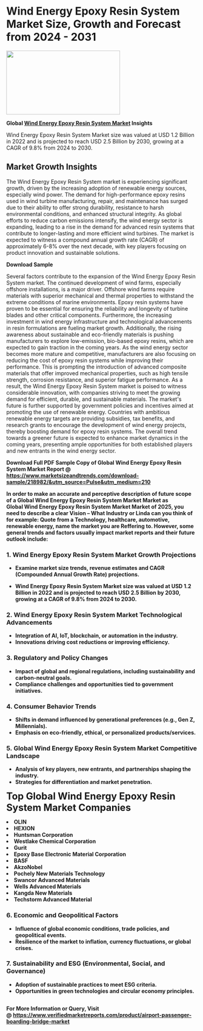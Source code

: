 <H1>Wind Energy Epoxy Resin System Market Size, Growth and Forecast from 2024 - 2031</H1><img class="aligncenter size-medium wp-image-584254" src="https://thirdeyenews.in/wp-content/uploads/2024/09/Global-Market-Research-300x168.jpeg" alt="" width="300" height="168" /><p><strong>Global&nbsp;<a href="https://www.marketsizeandtrends.com/download-sample/218982/&amp;utm_source=Pulse&amp;utm_medium=210">Wind Energy Epoxy Resin System Market</a> Insights</strong></p><p>Wind Energy Epoxy Resin System Market size was valued at USD 1.2 Billion in 2022 and is projected to reach USD 2.5 Billion by 2030, growing at a CAGR of 9.8% from 2024 to 2030.</p><p><h2>Market Growth Insights</h2> <p>The Wind Energy Epoxy Resin System market is experiencing significant growth, driven by the increasing adoption of renewable energy sources, especially wind power. The demand for high-performance epoxy resins used in wind turbine manufacturing, repair, and maintenance has surged due to their ability to offer strong durability, resistance to harsh environmental conditions, and enhanced structural integrity. As global efforts to reduce carbon emissions intensify, the wind energy sector is expanding, leading to a rise in the demand for advanced resin systems that contribute to longer-lasting and more efficient wind turbines. The market is expected to witness a compound annual growth rate (CAGR) of approximately 6-8% over the next decade, with key players focusing on product innovation and sustainable solutions.</p> <p><strong>Download Sample</strong></p> <p>Several factors contribute to the expansion of the Wind Energy Epoxy Resin System market. The continued development of wind farms, especially offshore installations, is a major driver. Offshore wind farms require materials with superior mechanical and thermal properties to withstand the extreme conditions of marine environments. Epoxy resin systems have proven to be essential for ensuring the reliability and longevity of turbine blades and other critical components. Furthermore, the increasing investment in wind energy infrastructure and technological advancements in resin formulations are fueling market growth. Additionally, the rising awareness about sustainable and eco-friendly materials is pushing manufacturers to explore low-emission, bio-based epoxy resins, which are expected to gain traction in the coming years. As the wind energy sector becomes more mature and competitive, manufacturers are also focusing on reducing the cost of epoxy resin systems while improving their performance. This is prompting the introduction of advanced composite materials that offer improved mechanical properties, such as high tensile strength, corrosion resistance, and superior fatigue performance. As a result, the Wind Energy Epoxy Resin System market is poised to witness considerable innovation, with companies striving to meet the growing demand for efficient, durable, and sustainable materials. The market's future is further supported by government policies and incentives aimed at promoting the use of renewable energy. Countries with ambitious renewable energy targets are providing subsidies, tax benefits, and research grants to encourage the development of wind energy projects, thereby boosting demand for epoxy resin systems. The overall trend towards a greener future is expected to enhance market dynamics in the coming years, presenting ample opportunities for both established players and new entrants in the wind energy sector. <p><strong></p><p><span class=""><strong>Download Full PDF Sample Copy of Global Wind Energy Epoxy Resin System Market Report</strong> @ <a href="https://www.marketsizeandtrends.com/download-sample/218982/&amp;utm_source=Pulse&amp;utm_medium=210" target="_blank">https://www.marketsizeandtrends.com/download-sample/218982/&amp;utm_source=Pulse&amp;utm_medium=210</a></span></p><p>In order to make an accurate and perceptive description of future scope of a Global&nbsp;Wind Energy Epoxy Resin System Market Market as Global&nbsp;Wind Energy Epoxy Resin System Market Market of 2025, you need to describe a clear Vision &ndash; What Industry or Linda can you think of for example: Quote from a Technology, healthcare, automotive, renewable energy, name the market you are Reffering to. However, some general trends and factors usually impact market reports and their future outlook include:</p><h3>1.&nbsp;<strong>Wind Energy Epoxy Resin System Market Growth Projections</strong></h3><ul><li>Examine market size trends, revenue estimates and CAGR (Compounded Annual Growth Rate) projections.</li><li><p>Wind Energy Epoxy Resin System Market size was valued at USD 1.2 Billion in 2022 and is projected to reach USD 2.5 Billion by 2030, growing at a CAGR of 9.8% from 2024 to 2030.</p></li></ul><h3>2.&nbsp;<strong>Wind Energy Epoxy Resin System Market Technological Advancements</strong></h3><ul><li>Integration of AI, IoT, blockchain, or automation in the industry.</li><li>Innovations driving cost reductions or improving efficiency.</li></ul><h3>3.&nbsp;<strong>Regulatory and Policy Changes</strong></h3><ul><li>Impact of global and regional regulations, including sustainability and carbon-neutral goals.</li><li>Compliance challenges and opportunities tied to government initiatives.</li></ul><h3>4.&nbsp;<strong>Consumer Behavior Trends</strong></h3><ul><li>Shifts in demand influenced by generational preferences (e.g., Gen Z, Millennials).</li><li>Emphasis on eco-friendly, ethical, or personalized products/services.</li></ul><h3>5.&nbsp;<strong>Global Wind Energy Epoxy Resin System Market Competitive Landscape</strong></h3><ul><li>Analysis of key players, new entrants, and partnerships shaping the industry.</li><li>Strategies for differentiation and market penetration.</li></ul><p data-pm-slice="1 1 []"><span style="color: inherit; font-family: inherit; font-size: 25px;">Top Global Wind Energy Epoxy Resin System Market Companies</span></p><div class="" data-test-id=""><p><li>OLIN</li><li> HEXION</li><li> Huntsman Corporation</li><li> Westlake Chemical Corporation</li><li> Gurit</li><li> Epoxy Base Electronic Material Corporation</li><li> BASF</li><li> AkzoNobel</li><li> Pochely New Materials Technology</li><li> Swancor Advanced Materials</li><li> Wells Advanced Materials</li><li> Kangda New Materials</li><li> Techstorm Advanced Material</li></p></div><h3>6.&nbsp;<strong>Economic and Geopolitical Factors</strong></h3><ul><li>Influence of global economic conditions, trade policies, and geopolitical events.</li><li>Resilience of the market to inflation, currency fluctuations, or global crises.</li></ul><h3>7.&nbsp;<strong>Sustainability and ESG (Environmental, Social, and Governance)</strong></h3><ul><li>Adoption of sustainable practices to meet ESG criteria.</li><li>Opportunities in green technologies and circular economy principles.</li></ul><h2><strong style="font-size: 14px;">For More Information or Query, Visit @&nbsp;</strong><a style="background-color: #ffffff; font-size: 14px;" href="https://www.marketsizeandtrends.com/report/wind-energy-epoxy-resin-system-market/" target="_blank">https://www.verifiedmarketreports.com/product/airport-passenger-boarding-bridge-market</a></h2>
